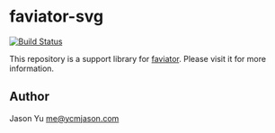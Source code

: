 # faviator-svg
[![Build Status](https://travis-ci.org/faviator/faviator-svg.svg?branch=master)](https://travis-ci.org/faviator/faviator-svg)

This repository is a support library for [faviator](https://www.npmjs.com/package/faviator). Please visit it for more information.

## Author
Jason Yu <me@ycmjason.com>
